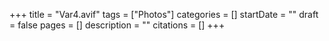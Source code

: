 +++
title = "Var4.avif"
tags = ["Photos"]
categories = []
startDate = ""
draft = false
pages = []
description = ""
citations = []
+++
